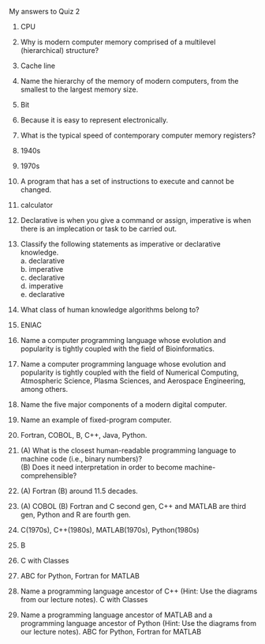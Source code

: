 My answers to Quiz 2

1.	CPU  
2.	Why is modern computer memory comprised of a multilevel (hierarchical) structure?  
3.	Cache line  
4.	Name the hierarchy of the memory of modern computers, from the smallest to the largest memory size.  
5.	Bit   
6.	Because it is easy to represent electronically.  
7.	What is the typical speed of contemporary computer memory registers?  
8.	1940s  
9.	1970s    
10.	A program that has a set of instructions to execute and cannot be changed.
11.	calculator  
12.	Declarative is when you give a command or assign, imperative is when there is an implecation or task to be carried out.  
13.	Classify the following statements as imperative or declarative knowledge.  
a. declarative  
b. imperative  
c. declarative  
d. imperative  
e. declarative  
14.	What class of human knowledge algorithms belong to?  
15.	ENIAC  
16.	Name a computer programming language whose evolution and popularity is tightly coupled with the field of Bioinformatics.  
17.	Name a computer programming language whose evolution and popularity is tightly coupled with the field of Numerical Computing, Atmospheric Science, Plasma Sciences, and Aerospace Engineering, among others.  
18.	Name the five major components of a modern digital computer.  
19.	Name an example of fixed-program computer.  
20.	Fortran, COBOL, B, C++, Java, Python.  
21.	(A) What is the closest human-readable programming language to machine code (i.e., binary numbers)?  
(B) Does it need interpretation in order to become machine-comprehensible?  
22.	(A) Fortran (B) around 11.5 decades.  
23.	(A) COBOL (B) Fortran and C second gen, C++ and MATLAB are third gen, Python and R are fourth gen.  
24.	C(1970s), C++(1980s), MATLAB(1970s), Python(1980s)  
25.	B  
26. C with Classes
27.	ABC for Python, Fortran for MATLAB

27.	Name a programming language ancestor of C++ (Hint: Use the diagrams from our lecture notes). C with Classes
28.	Name a programming language ancestor of MATLAB and a programming language ancestor of Python (Hint: Use the diagrams from our lecture notes). ABC for Python, Fortran for MATLAB

